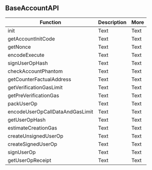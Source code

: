 ## BaseAccountAPI

| Function | Description | More |
| -------- | -------- | -------- |
| init     | Text     | Text     |
| getAccountInitCode     | Text     | Text     |
| getNonce     | Text     | Text     |
| encodeExecute     | Text     | Text     |
| signUserOpHash     | Text     | Text     |
| checkAccountPhantom     | Text     | Text     |
| getCounterFactualAddress     | Text     | Text     |
| getVerificationGasLimit     | Text     | Text     |
| getPreVerificationGas     | Text     | Text     |
| packUserOp     | Text     | Text     |
| encodeUserOpCallDataAndGasLimit     | Text     | Text     |
| getUserOpHash     | Text     | Text     |
| estimateCreationGas     | Text     | Text     |
| createUnsignedUserOp     | Text     | Text     |
| createSignedUserOp     | Text     | Text     |
| signUserOp     | Text     | Text     |
| getUserOpReceipt     | Text     | Text     |